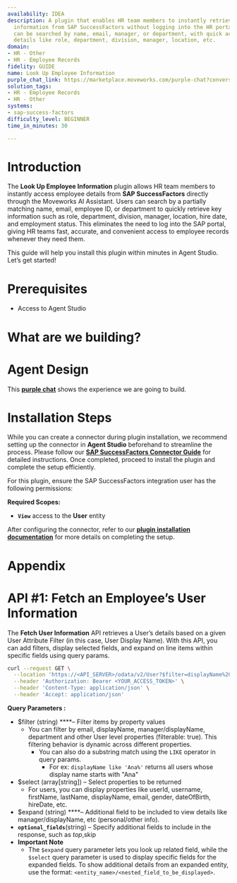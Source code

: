```yaml
---
availability: IDEA
description: A plugin that enables HR team members to instantly retrieve employee
  information from SAP SuccessFactors without logging into the HR portal. Employees
  can be searched by name, email, manager, or department, with quick access to important
  details like role, department, division, manager, location, etc.
domain:
- HR - Other
- HR - Employee Records
fidelity: GUIDE
name: Look Up Employee Information
purple_chat_link: https://marketplace.moveworks.com/purple-chat?conversation=%7B%22messages%22%3A%5B%7B%22role%22%3A%22user%22%2C%22parts%22%3A%5B%7B%22richText%22%3A%22I+want+to+look+up+details+of+an+employee%22%7D%5D%7D%2C%7B%22role%22%3A%22assistant%22%2C%22parts%22%3A%5B%7B%22richText%22%3A%22To+look+up+details+of+an+employee%2C+please+let+me+know+how+you+want+to+search+for+them.+Here+are+your+options%3A+%3Col+xmlns%3D%5C%22http%3A%2F%2Fwww.w3.org%2F1999%2Fxhtml%5C%22%3E%3Cli%3E%3Cb%3EBy+employee+name%3C%2Fb%3E%3C%2Fli%3E%3Cli%3E%3Cb%3EBy+employee+email%3C%2Fb%3E%3C%2Fli%3E%3Cli%3E%3Cb%3EBy+employees+reporting+to+a+manager%3C%2Fb%3E%3C%2Fli%3E%3Cli%3E%3Cb%3EBy+employees+in+a+department%3C%2Fb%3E%3C%2Fli%3E%3C%2Fol%3E%3Cb+xmlns%3D%5C%22http%3A%2F%2Fwww.w3.org%2F1999%2Fxhtml%5C%22%3EWhich+option+would+you+like+to+use%3F%3C%2Fb%3E%22%7D%5D%7D%2C%7B%22role%22%3A%22user%22%2C%22parts%22%3A%5B%7B%22richText%22%3A%22I+want+to+view+Charles+Braun%27s+reportees%22%7D%5D%7D%2C%7B%22role%22%3A%22assistant%22%2C%22parts%22%3A%5B%7B%22reasoningSteps%22%3A%5B%7B%22status%22%3A%22success%22%2C%22richText%22%3A%22Searching+for+direct+reportees+of+%3Cb+xmlns%3D%5C%22http%3A%2F%2Fwww.w3.org%2F1999%2Fxhtml%5C%22%3ECharles+Braun%3C%2Fb%3E+in+%3Cb+xmlns%3D%5C%22http%3A%2F%2Fwww.w3.org%2F1999%2Fxhtml%5C%22%3ESAP+SuccessFactors%3C%2Fb%3E.%22%7D%5D%7D%2C%7B%22richText%22%3A%22%3Cp+xmlns%3D%5C%22http%3A%2F%2Fwww.w3.org%2F1999%2Fxhtml%5C%22%3EHere+are+the+reportees+found+for+Charles+Braun%3A%3Cbr+%2F%3E1.+Ana+Lovelace+%E2%80%93+Integration+Administrator%2C+Global+Human+Resources%3Cbr+%2F%3E2.+June+Headley+%E2%80%93+Automation+Administrator%2C+Global+Human+Resources%3Cbr+%2F%3E3.+Tessa+Walker+%E2%80%93+HR+Business+Partner+Global%2C+Human+Resources+US%3Cbr+%2F%3E4.+Emilio+Branson+%E2%80%93+Decentralised+Administrator%2C+Global+Human+Resources+Please+let+me+know+if+you+want+detailed+information+about+any+specific+reportee+from+this+list.+Just+reply+with+the+name+or+the+number+from+the+list+above%21%3C%2Fp%3E%22%7D%2C%7B%22citations%22%3A%5B%7B%22connectorName%22%3A%22sap-successfactors%22%2C%22citationTitle%22%3A%22Ana+Lovelace%22%7D%2C%7B%22connectorName%22%3A%22sap-successfactors%22%2C%22citationTitle%22%3A%22June+Headley%22%7D%2C%7B%22connectorName%22%3A%22sap-successfactors%22%2C%22citationTitle%22%3A%22Tessa+Walker%22%7D%2C%7B%22connectorName%22%3A%22sap-successfactors%22%2C%22citationTitle%22%3A%22Emilio+Branson%22%7D%5D%7D%5D%7D%2C%7B%22role%22%3A%22user%22%2C%22parts%22%3A%5B%7B%22richText%22%3A%22Emilio+Branson%22%7D%5D%7D%2C%7B%22role%22%3A%22assistant%22%2C%22parts%22%3A%5B%7B%22reasoningSteps%22%3A%5B%7B%22status%22%3A%22success%22%2C%22richText%22%3A%22Retrieving+detailed+employee+information+for+%3Cb+xmlns%3D%5C%22http%3A%2F%2Fwww.w3.org%2F1999%2Fxhtml%5C%22%3EEmilio+Branson%3C%2Fb%3E+from+%3Cb+xmlns%3D%5C%22http%3A%2F%2Fwww.w3.org%2F1999%2Fxhtml%5C%22%3ESAP+SuccessFactors%3C%2Fb%3E.%22%7D%5D%7D%2C%7B%22richText%22%3A%22%3Cp%3EHere+are+the+resolved+details+for+Charles+Braun%27s+reportee+you+selected%3A%3C%2Fp%3E%3Ch3%3E%3Cstrong%3EEmployee+Details%3A+Emilio+Branson%3C%2Fstrong%3E%3C%2Fh3%3E%3Cul%3E%3Cli%3E%3Cp%3E%3Cstrong%3EDisplay+Name%3A%3C%2Fstrong%3E+Emilio+Branson%3C%2Fp%3E%3C%2Fli%3E%3C%2Ful%3E%3Cul%3E%3Cli%3E%3Cp%3E%3Cstrong%3ETitle%3A%3C%2Fstrong%3E+Decentralised+Administrator%3C%2Fp%3E%3C%2Fli%3E%3C%2Ful%3E%3Cul%3E%3Cli%3E%3Cp%3E%3Cstrong%3EDepartment%3A%3C%2Fstrong%3E+Global+Human+Resources+%2850007726%29%3C%2Fp%3E%3C%2Fli%3E%3C%2Ful%3E%3Cul%3E%3Cli%3E%3Cp%3E%3Cstrong%3EDivision%3A%3C%2Fstrong%3E+Corporate+Services+%28CORP_SVCS%29%3C%2Fp%3E%3C%2Fli%3E%3C%2Ful%3E%3Cul%3E%3Cli%3E%3Cp%3E%3Cstrong%3ELocation%3A%3C%2Fstrong%3E+Corporate+-+US-Philadelphia+%281710-2001%29%3C%2Fp%3E%3C%2Fli%3E%3C%2Ful%3E%3Cul%3E%3Cli%3E%3Cp%3E%3Cstrong%3ECountry%3A%3C%2Fstrong%3E+United+States%3C%2Fp%3E%3C%2Fli%3E%3C%2Ful%3E%3Cul%3E%3Cli%3E%3Cp%3E%3Cstrong%3EEmail%3A%3C%2Fstrong%3E+%3Ca+target%3D%5C%22_blank%5C%22+rel%3D%5C%22noopener+noreferrer+nofollow%5C%22+class%3D%5C%22editor-link%5C%22+href%3D%5C%22mailto%3Aemilio.branson%40bestrunsap.com%5C%22%3Eemilio.branson%40bestrunsap.com%3C%2Fa%3E%3C%2Fp%3E%3C%2Fli%3E%3C%2Ful%3E%3Cul%3E%3Cli%3E%3Cp%3E%3Cstrong%3EUsername%3A%3C%2Fstrong%3E+D_ADMIN%3C%2Fp%3E%3C%2Fli%3E%3C%2Ful%3E%3Cul%3E%3Cli%3E%3Cp%3E%3Cstrong%3EManager%3A%3C%2Fstrong%3E+Charles+Braun%3C%2Fp%3E%3C%2Fli%3E%3C%2Ful%3E%3Cul%3E%3Cli%3E%3Cp%3E%3Cstrong%3EManager+Email%3A%3C%2Fstrong%3E+%3Ca+target%3D%5C%22_blank%5C%22+rel%3D%5C%22noopener+noreferrer+nofollow%5C%22+class%3D%5C%22editor-link%5C%22+href%3D%5C%22mailto%3ACharles.braun%40bestrunsap.com%5C%22%3ECharles.braun%40bestrunsap.com%3C%2Fa%3E%3C%2Fp%3E%3C%2Fli%3E%3C%2Ful%3E%3Cul%3E%3Cli%3E%3Cp%3E%3Cstrong%3EStatus%3A%3C%2Fstrong%3E+Active%3C%2Fp%3E%3C%2Fli%3E%3C%2Ful%3E%3Cul%3E%3Cli%3E%3Cp%3E%3Cstrong%3EGender%3A%3C%2Fstrong%3E+Male%3C%2Fp%3E%3C%2Fli%3E%3C%2Ful%3E%3Cul%3E%3Cli%3E%3Cp%3E%3Cstrong%3EDate+of+Birth%3A%3C%2Fstrong%3E+7+April+1996%3C%2Fp%3E%3C%2Fli%3E%3C%2Ful%3E%3Cul%3E%3Cli%3E%3Cp%3E%3Cstrong%3EHire+Date%3A%3C%2Fstrong%3E+1+January+2021%3C%2Fp%3E%3C%2Fli%3E%3C%2Ful%3E%3Cp%3EIf+you+need+more+information+or+want+details+about+another+reportee%2C+just+let+me+know%21%3C%2Fp%3E%22%7D%5D%7D%5D%7D
solution_tags:
- HR - Employee Records
- HR - Other
systems:
- sap-success-factors
difficulty_level: BEGINNER
time_in_minutes: 30

---
```

# **Introduction**

The **Look Up Employee Information** plugin allows HR team members to instantly access employee details from **SAP SuccessFactors** directly through the Moveworks AI Assistant. Users can search by a partially matching name, email, employee ID, or department to quickly retrieve key information such as role, department, division, manager, location, hire date, and employment status. This eliminates the need to log into the SAP portal, giving HR teams fast, accurate, and convenient access to employee records whenever they need them.

This guide will help you install this plugin within minutes in Agent Studio. Let’s get started!

# **Prerequisites**

- Access to Agent Studio

# **What are we building?**

# **Agent Design**

This [**purple chat**](https://marketplace.moveworks.com/purple-chat?conversation=%7B%22messages%22%3A%5B%7B%22role%22%3A%22user%22%2C%22parts%22%3A%5B%7B%22richText%22%3A%22I+want+to+look+up+details+of+an+employee%22%7D%5D%7D%2C%7B%22role%22%3A%22assistant%22%2C%22parts%22%3A%5B%7B%22richText%22%3A%22To+look+up+details+of+an+employee%2C+please+let+me+know+how+you+want+to+search+for+them.+Here+are+your+options%3A+%3Col+xmlns%3D%5C%22http%3A%2F%2Fwww.w3.org%2F1999%2Fxhtml%5C%22%3E%3Cli%3E%3Cb%3EBy+employee+name%3C%2Fb%3E%3C%2Fli%3E%3Cli%3E%3Cb%3EBy+employee+email%3C%2Fb%3E%3C%2Fli%3E%3Cli%3E%3Cb%3EBy+employees+reporting+to+a+manager%3C%2Fb%3E%3C%2Fli%3E%3Cli%3E%3Cb%3EBy+employees+in+a+department%3C%2Fb%3E%3C%2Fli%3E%3C%2Fol%3E%3Cb+xmlns%3D%5C%22http%3A%2F%2Fwww.w3.org%2F1999%2Fxhtml%5C%22%3EWhich+option+would+you+like+to+use%3F%3C%2Fb%3E%22%7D%5D%7D%2C%7B%22role%22%3A%22user%22%2C%22parts%22%3A%5B%7B%22richText%22%3A%22I+want+to+view+Charles+Braun%27s+reportees%22%7D%5D%7D%2C%7B%22role%22%3A%22assistant%22%2C%22parts%22%3A%5B%7B%22reasoningSteps%22%3A%5B%7B%22status%22%3A%22success%22%2C%22richText%22%3A%22Searching+for+direct+reportees+of+%3Cb+xmlns%3D%5C%22http%3A%2F%2Fwww.w3.org%2F1999%2Fxhtml%5C%22%3ECharles+Braun%3C%2Fb%3E+in+%3Cb+xmlns%3D%5C%22http%3A%2F%2Fwww.w3.org%2F1999%2Fxhtml%5C%22%3ESAP+SuccessFactors%3C%2Fb%3E.%22%7D%5D%7D%2C%7B%22richText%22%3A%22%3Cp+xmlns%3D%5C%22http%3A%2F%2Fwww.w3.org%2F1999%2Fxhtml%5C%22%3EHere+are+the+reportees+found+for+Charles+Braun%3A%3Cbr+%2F%3E1.+Ana+Lovelace+%E2%80%93+Integration+Administrator%2C+Global+Human+Resources%3Cbr+%2F%3E2.+June+Headley+%E2%80%93+Automation+Administrator%2C+Global+Human+Resources%3Cbr+%2F%3E3.+Tessa+Walker+%E2%80%93+HR+Business+Partner+Global%2C+Human+Resources+US%3Cbr+%2F%3E4.+Emilio+Branson+%E2%80%93+Decentralised+Administrator%2C+Global+Human+Resources+Please+let+me+know+if+you+want+detailed+information+about+any+specific+reportee+from+this+list.+Just+reply+with+the+name+or+the+number+from+the+list+above%21%3C%2Fp%3E%22%7D%2C%7B%22citations%22%3A%5B%7B%22connectorName%22%3A%22sap-successfactors%22%2C%22citationTitle%22%3A%22Ana+Lovelace%22%7D%2C%7B%22connectorName%22%3A%22sap-successfactors%22%2C%22citationTitle%22%3A%22June+Headley%22%7D%2C%7B%22connectorName%22%3A%22sap-successfactors%22%2C%22citationTitle%22%3A%22Tessa+Walker%22%7D%2C%7B%22connectorName%22%3A%22sap-successfactors%22%2C%22citationTitle%22%3A%22Emilio+Branson%22%7D%5D%7D%5D%7D%2C%7B%22role%22%3A%22user%22%2C%22parts%22%3A%5B%7B%22richText%22%3A%22Emilio+Branson%22%7D%5D%7D%2C%7B%22role%22%3A%22assistant%22%2C%22parts%22%3A%5B%7B%22reasoningSteps%22%3A%5B%7B%22status%22%3A%22success%22%2C%22richText%22%3A%22Retrieving+detailed+employee+information+for+%3Cb+xmlns%3D%5C%22http%3A%2F%2Fwww.w3.org%2F1999%2Fxhtml%5C%22%3EEmilio+Branson%3C%2Fb%3E+from+%3Cb+xmlns%3D%5C%22http%3A%2F%2Fwww.w3.org%2F1999%2Fxhtml%5C%22%3ESAP+SuccessFactors%3C%2Fb%3E.%22%7D%5D%7D%2C%7B%22richText%22%3A%22%3Cp%3EHere+are+the+resolved+details+for+Charles+Braun%27s+reportee+you+selected%3A%3C%2Fp%3E%3Ch3%3E%3Cstrong%3EEmployee+Details%3A+Emilio+Branson%3C%2Fstrong%3E%3C%2Fh3%3E%3Cul%3E%3Cli%3E%3Cp%3E%3Cstrong%3EDisplay+Name%3A%3C%2Fstrong%3E+Emilio+Branson%3C%2Fp%3E%3C%2Fli%3E%3C%2Ful%3E%3Cul%3E%3Cli%3E%3Cp%3E%3Cstrong%3ETitle%3A%3C%2Fstrong%3E+Decentralised+Administrator%3C%2Fp%3E%3C%2Fli%3E%3C%2Ful%3E%3Cul%3E%3Cli%3E%3Cp%3E%3Cstrong%3EDepartment%3A%3C%2Fstrong%3E+Global+Human+Resources+%2850007726%29%3C%2Fp%3E%3C%2Fli%3E%3C%2Ful%3E%3Cul%3E%3Cli%3E%3Cp%3E%3Cstrong%3EDivision%3A%3C%2Fstrong%3E+Corporate+Services+%28CORP_SVCS%29%3C%2Fp%3E%3C%2Fli%3E%3C%2Ful%3E%3Cul%3E%3Cli%3E%3Cp%3E%3Cstrong%3ELocation%3A%3C%2Fstrong%3E+Corporate+-+US-Philadelphia+%281710-2001%29%3C%2Fp%3E%3C%2Fli%3E%3C%2Ful%3E%3Cul%3E%3Cli%3E%3Cp%3E%3Cstrong%3ECountry%3A%3C%2Fstrong%3E+United+States%3C%2Fp%3E%3C%2Fli%3E%3C%2Ful%3E%3Cul%3E%3Cli%3E%3Cp%3E%3Cstrong%3EEmail%3A%3C%2Fstrong%3E+%3Ca+target%3D%5C%22_blank%5C%22+rel%3D%5C%22noopener+noreferrer+nofollow%5C%22+class%3D%5C%22editor-link%5C%22+href%3D%5C%22mailto%3Aemilio.branson%40bestrunsap.com%5C%22%3Eemilio.branson%40bestrunsap.com%3C%2Fa%3E%3C%2Fp%3E%3C%2Fli%3E%3C%2Ful%3E%3Cul%3E%3Cli%3E%3Cp%3E%3Cstrong%3EUsername%3A%3C%2Fstrong%3E+D_ADMIN%3C%2Fp%3E%3C%2Fli%3E%3C%2Ful%3E%3Cul%3E%3Cli%3E%3Cp%3E%3Cstrong%3EManager%3A%3C%2Fstrong%3E+Charles+Braun%3C%2Fp%3E%3C%2Fli%3E%3C%2Ful%3E%3Cul%3E%3Cli%3E%3Cp%3E%3Cstrong%3EManager+Email%3A%3C%2Fstrong%3E+%3Ca+target%3D%5C%22_blank%5C%22+rel%3D%5C%22noopener+noreferrer+nofollow%5C%22+class%3D%5C%22editor-link%5C%22+href%3D%5C%22mailto%3ACharles.braun%40bestrunsap.com%5C%22%3ECharles.braun%40bestrunsap.com%3C%2Fa%3E%3C%2Fp%3E%3C%2Fli%3E%3C%2Ful%3E%3Cul%3E%3Cli%3E%3Cp%3E%3Cstrong%3EStatus%3A%3C%2Fstrong%3E+Active%3C%2Fp%3E%3C%2Fli%3E%3C%2Ful%3E%3Cul%3E%3Cli%3E%3Cp%3E%3Cstrong%3EGender%3A%3C%2Fstrong%3E+Male%3C%2Fp%3E%3C%2Fli%3E%3C%2Ful%3E%3Cul%3E%3Cli%3E%3Cp%3E%3Cstrong%3EDate+of+Birth%3A%3C%2Fstrong%3E+7+April+1996%3C%2Fp%3E%3C%2Fli%3E%3C%2Ful%3E%3Cul%3E%3Cli%3E%3Cp%3E%3Cstrong%3EHire+Date%3A%3C%2Fstrong%3E+1+January+2021%3C%2Fp%3E%3C%2Fli%3E%3C%2Ful%3E%3Cp%3EIf+you+need+more+information+or+want+details+about+another+reportee%2C+just+let+me+know%21%3C%2Fp%3E%22%7D%5D%7D%5D%7D) shows the experience we are going to build.

# **Installation Steps**

While you can create a connector during plugin installation, we recommend setting up the connector in **Agent Studio** beforehand to streamline the process. Please follow our [**SAP SuccessFactors Connector Guide**](https://marketplace.moveworks.com/marketplace/package/?id=sap-success-factors&hist=home%2Cbrws#how-to-implement) for detailed instructions. Once completed, proceed to install the plugin and complete the setup efficiently.

For this plugin, ensure the SAP SuccessFactors integration user has the following permissions:

**Required Scopes:**

- **`View`** access to the **User** entity

After configuring the connector, refer to our [**plugin installation documentation**](https://help.moveworks.com/docs/ai-agent-marketplace-installation) for more details on completing the setup.

# **Appendix**

# **API #1: Fetch an Employee’s User Information**

The **Fetch User Information** API retrieves a User’s details based on a given User Attribute Filter (in this case, User Display Name). With this API, you can add filters, display selected fields, and expand on line items within specific fields using query params. 

```bash
curl --request GET \
  --location 'https://<API_SERVER>/odata/v2/User?$filter=displayName%20like%20%27displayName%25%27&$select=userId,username,displayName,email,gender,dateOfBirth,hireDate,country,location,division,department,title,jobLevel,payGrade,status,manager/userId,manager/displayName,manager/email&$expand=manager' \
  --header 'Authorization: Bearer <YOUR_ACCESS_TOKEN>' \
  --header 'Content-Type: application/json' \
  --header 'Accept: application/json'
```

**Query Parameters :**

- $filter (string) ****– Filter items by property values
    - You can filter by email, displayName, manager/displayName, department and other User level properties (filterable: true). This filtering behavior is dynamic across different properties.
        - You can also do a substring match using the `LIKE` operator in query params.
            - For ex: `displayName like 'Ana%'` returns all users whose display name starts with "Ana"
- $select (array[string]) – Select properties to be returned
    - For users, you can display properties like userId, username, firstName, lastName, displayName, email, gender, dateOfBirth, hireDate, etc.
- $expand (string) ****– Additional field to be included to view details like manager/displayName, etc (personal/other info).
- **`optional_fields`**(string) – Specify additional fields to include in the response, such as $top,$skip
- **Important Note**
    - The `$expand` query parameter lets you look up related field, while the `$select` query parameter is used to display specific fields for the expanded fields. To show additional details from an expanded entity, use the format: `<entity_name>/<nested_field_to_be_displayed>`.